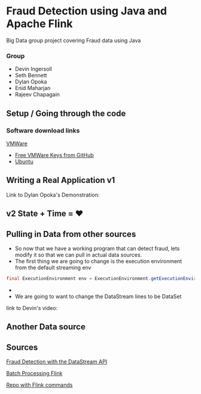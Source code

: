 # Fraud Detection using Java and Apache Flink
Big Data group project covering Fraud data using Java

### Group
- Devin Ingersoll
- Seth Bennett
- Dylan Opoka
- Enid Maharjan
- Rajeev Chapagain

## Setup / Going through the code




### Software download links
[VMWare](https://my.vmware.com/en/web/vmware/downloads/details?downloadGroup=WKST-1610-WIN&productId=1038&rPId=55777)
 - [Free VMWare Keys from GitHub](https://gist.github.com/gopalindians/ec3f3076f185b98353f514b26ed76507)
 - [Ubuntu](https://ubuntu.com/download/desktop)
## Writing a Real Application v1
  Link to Dylan Opoka's Demonstration: 

## v2 State + Time = ❤️

## Pulling in Data from other sources
- So now that we have a working program that can detect fraud, lets modify it so that we can pull in actual data sources.
- The first thing we are going to change is the execution environment from the default streaming env
```Java
final ExecutionEnvironment env = ExecutionEnvironment.getExecutionEnvironment();
```
-
- We are going to want to change the DataStream<Transaction> lines to be DataSet<String>

link to Devin's video:
## Another Data source

## Sources
[Fraud Detection with the DataStream API](https://ci.apache.org/projects/flink/flink-docs-stable/try-flink/datastream_api.html)

[Batch Processing Flink](https://dev.to/mushketyk/getting-started-with-batch-processing-using-apache-flink-bnh)

[Repo with Flink commands](https://dev.to/mushketyk/getting-started-with-batch-processing-using-apache-flink-bnh)
